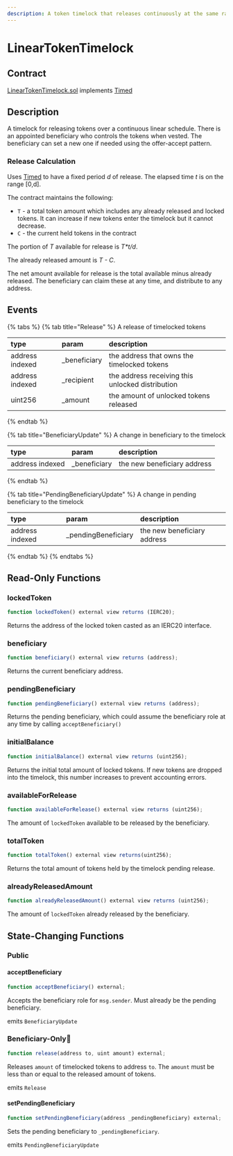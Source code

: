 ```yaml
---
description: A token timelock that releases continuously at the same rate
---
```


# LinearTokenTimelock

## Contract

[LinearTokenTimelock.sol](https://github.com/fei-protocol/fei-protocol-core/blob/master/contracts/utils/LinearTokenTimelock.sol) implements [Timed](https://github.com/fei-protocol/fei-protocol-core/blob/master/contracts/utils/Timed.sol)

## Description

A timelock for releasing tokens over a continuous linear schedule. There is an appointed beneficiary who controls the tokens when vested. The beneficiary can set a new one if needed using the offer-accept pattern.

### Release Calculation

Uses [Timed](https://github.com/fei-protocol/fei-protocol-core/wiki/Timed) to have a fixed period _d_ of release. The elapsed time _t_ is on the range \[0,d\].

The contract maintains the following:

* `T` - a total token amount which includes any already released and locked tokens. It can increase if new tokens enter the timelock but it cannot decrease.
* `C` - the current held tokens in the contract

The portion of _T_ available for release is _T\*t/d_.

The already released amount is _T - C_.

The net amount available for release is the total available minus already released. The beneficiary can claim these at any time, and distribute to any address.

## Events

{% tabs %}
{% tab title="Release" %}
A release of timelocked tokens

| type | param | description |
| :--- | :--- | :--- |
| address indexed | \_beneficiary | the address that owns the timelocked tokens |
| address indexed | \_recipient | the address receiving this unlocked distribution |
| uint256 | \_amount | the amount of unlocked tokens released |
{% endtab %}

{% tab title="BeneficiaryUpdate" %}
A change in beneficiary to the timelock

| type | param | description |
| :--- | :--- | :--- |
| address indexed | \_beneficiary | the new beneficiary address |
{% endtab %}

{% tab title="PendingBeneficiaryUpdate" %}
A change in pending beneficiary to the timelock

| type | param | description |
| :--- | :--- | :--- |
| address indexed | \_pendingBeneficiary | the new beneficiary address |
{% endtab %}
{% endtabs %}

## Read-Only Functions

### lockedToken

```javascript
function lockedToken() external view returns (IERC20);
```

Returns the address of the locked token casted as an IERC20 interface.

### beneficiary

```javascript
function beneficiary() external view returns (address);
```

Returns the current beneficiary address.

### pendingBeneficiary

```javascript
function pendingBeneficiary() external view returns (address);
```

Returns the pending beneficiary, which could assume the beneficiary role at any time by calling `acceptBeneficiary()`

### initialBalance

```javascript
function initialBalance() external view returns (uint256);
```

Returns the initial total amount of locked tokens. If new tokens are dropped into the timelock, this number increases to prevent accounting errors.

### availableForRelease

```javascript
function availableForRelease() external view returns (uint256);
```

The amount of `lockedToken` available to be released by the beneficiary.

### totalToken

```javascript
function totalToken() external view returns(uint256);
```

Returns the total amount of tokens held by the timelock pending release.

### alreadyReleasedAmount

```javascript
function alreadyReleasedAmount() external view returns (uint256);
```

The amount of `lockedToken` already released by the beneficiary.

## State-Changing Functions <a id="state-changing-functions"></a>

### Public

#### acceptBeneficiary

```javascript
function acceptBeneficiary() external;
```

Accepts the beneficiary role for `msg.sender`. Must already be the pending beneficiary.

emits `BeneficiaryUpdate`

### Beneficiary-Only👑

```javascript
function release(address to, uint amount) external;
```

Releases `amount` of timelocked tokens to address `to`. The `amount` must be less than or equal to the released amount of tokens.

emits `Release`

#### setPendingBeneficiary

```javascript
function setPendingBeneficiary(address _pendingBeneficiary) external;
```

Sets the pending beneficiary to `_pendingBeneficiary`.

emits `PendingBeneficiaryUpdate`

